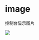 # image
控制台显示图片

![](https://images2018.cnblogs.com/blog/1123683/201802/1123683-20180223134856925-1663767861.jpg)

